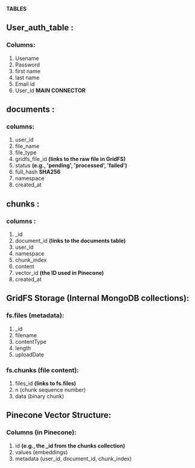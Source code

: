 **TABLES**

## User_auth_table :
### Columns:
1) Usename 
2) Password
3) first name
4) last name
5) Email id
6) User_id   **MAIN CONNECTOR**

## documents :
### columns:
1) user_id
2) file_name
3) file_type
4) gridfs_file_id  **(links to the raw file in GridFS)**
5) status **(e.g., 'pending', 'processed', 'failed')**
6) full_hash **SHA256**
7) namespace
8) created_at

## chunks :
### columns :
1) _id
2) document_id **(links to the documents table)**
3) user_id
4) namespace
5) chunk_index
6) content
7) vector_id **(the ID used in Pinecone)**
8) created_at

## GridFS Storage (Internal MongoDB collections):
### fs.files (metadata):
1) _id
2) filename
3) contentType
4) length
5) uploadDate

### fs.chunks (file content):
1) files_id **(links to fs.files)**
2) n (chunk sequence number)
3) data (binary chunk)

## Pinecone Vector Structure:
### Columns (in Pinecone):
1) id **(e.g., the _id from the chunks collection)**
2) values (embeddings)
3) metadata (user_id, document_id, chunk_index)
